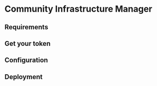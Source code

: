 # Community Infrastructure Manager

## Requirements

## Get your token

## Configuration

## Deployment
